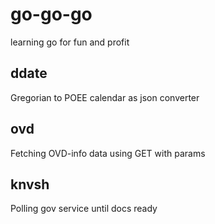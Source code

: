 # go-go-go

learning go for fun and profit

## ddate
Gregorian to POEE calendar as json converter

## ovd
Fetching OVD-info data using GET with params

## knvsh
Polling gov service until docs ready